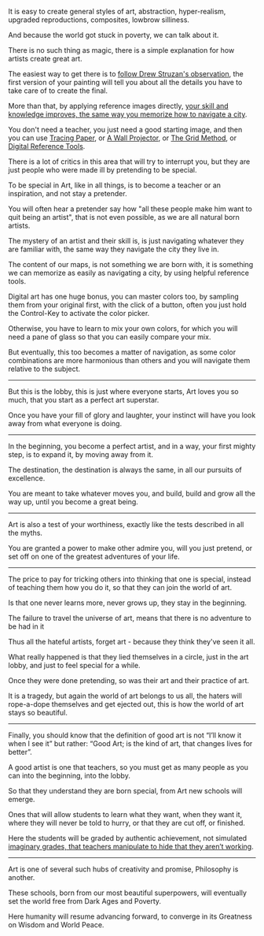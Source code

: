 It is easy to create general styles of art,
abstraction, hyper-realism, upgraded reproductions, composites, lowbrow silliness.

And because the world got stuck in poverty,
we can talk about it.

There is no such thing as magic,
there is a simple explanation for how artists create great art.

The easiest way to get there is to [follow Drew Struzan's observation][1],
the first version of your painting will tell you about all the details you have to take care of to create the final.

More than that, by applying reference images directly,
[your skill and knowledge improves, the same way you memorize how to navigate a city][2].

You don't need a teacher, you just need a good starting image,
and then you can use [Tracing Paper][3], or [A Wall Projector][4], or [The Grid Method][5], or [Digital Reference Tools][6].

There is a lot of critics in this area that will try to interrupt you,
but they are just people who were made ill by pretending to be special.

To be special in Art, like in all things,
is to become a teacher or an inspiration, and not stay a pretender.

You will often hear a pretender say how "all these people make him want to quit being an artist",
that is not even possible, as we are all natural born artists.

The mystery of an artist and their skill is,
is just navigating whatever they are familiar with, the same way they navigate the city they live in.

The content of our maps, is not something we are born with,
it is something we can memorize as easily as navigating a city, by using helpful reference tools.

Digital art has one huge bonus, you can master colors too,
by sampling them from your original first, with the click of a button, often you just hold the Control-Key to activate the color picker.

Otherwise, you have to learn to mix your own colors,
for which you will need a pane of glass so that you can easily compare your mix.

But eventually, this too becomes a matter of navigation,
as some color combinations are more harmonious than others and you will navigate them relative to the subject.

---

But this is the lobby, this is just where everyone starts,
Art loves you so much, that you start as a perfect art superstar.

Once you have your fill of glory and laughter,
your instinct will have you look away from what everyone is doing.

---

In the beginning, you become a perfect artist,
and in a way, your first mighty step, is to expand it, by moving away from it.

The destination, the destination is always the same,
in all our pursuits of excellence.

You are meant to take whatever moves you,
and build, build and grow all the way up, until you become a great being.

---

Art is also a test of your worthiness,
exactly like the tests described in all the myths.

You are granted a power to make other admire you,
will you just pretend, or set off on one of the greatest adventures of your life.

---

The price to pay for tricking others into thinking that one is special,
instead of teaching them how you do it, so that they can join the world of art.

Is that one never learns more, never grows up,
they stay in the beginning.

The failure to travel the universe of art,
means that there is no adventure to be had in it

Thus all the hateful artists,
forget art - because they think they've seen it all.

What really happened is that they lied themselves in a circle,
just in the art lobby, and just to feel special for a while.

Once they were done pretending,
so was their art and their practice of art.

It is a tragedy, but again the world of art belongs to us all,
the haters  will rope-a-dope themselves and get ejected out, this is how the world of art stays so beautiful.

---

Finally, you should know that the definition of good art is not “I’ll know it when I see it”
but rather: “Good Art; is the kind of art, that changes lives for better”.

A good artist is one that teachers,
so you must get as many people as you can into the beginning, into the lobby.

So that they understand they are born special,
from Art new schools will emerge.

Ones that will allow students to learn what they want, when they want it,
where they will never be told to hurry, or that they are cut off, or finished.

Here the students will be graded by authentic achievement,
not simulated [imaginary grades, that teachers manipulate to hide that they aren’t working][7].

---

Art is one of several such hubs of creativity and promise,
Philosophy is another.

These schools, born from our most beautiful superpowers,
will eventually set the world free from Dark Ages and Poverty.

Here humanity will resume advancing forward,
to converge in its Greatness on Wisdom and World Peace.

[1]: https://www.youtube.com/watch?v=0fEMJp70tGU
[2]: https://www.youtube.com/watch?v=PIbz_gKw0XY
[3]: https://www.youtube.com/watch?v=7w-Tjd5DrS0
[4]: https://www.youtube.com/watch?v=G1fAWGTTFdY
[5]: https://www.youtube.com/watch?v=bKtURFkwX6k
[6]: https://www.youtube.com/watch?v=XCVJyFHcb38
[7]: https://www.youtube.com/watch?v=DzSnvxejenY

